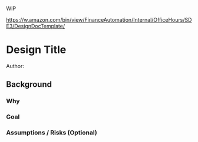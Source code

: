 WIP

https://w.amazon.com/bin/view/FinanceAutomation/Internal/OfficeHours/SDE3/DesignDocTemplate/
# Design Title

Author: 

## Background

### Why

### Goal

### Assumptions / Risks (Optional)


